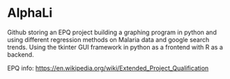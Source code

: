 # AlphaLi

Github storing an EPQ project building a graphing program in python and using different regression methods on Malaria data and google search trends.
Using the tkinter GUI framework in python as a frontend with R as a backend.

EPQ info: https://en.wikipedia.org/wiki/Extended_Project_Qualification
